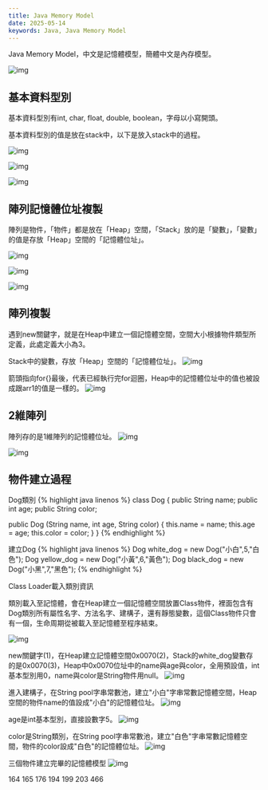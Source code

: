```yaml
---
title: Java Memory Model
date: 2025-05-14
keywords: Java, Java Memory Model
---
```

Java Memory Model，中文是記憶體模型，簡體中文是內存模型。

![img]({{site.imgurl}}/java/memory_model.png)

## 基本資料型別
基本資料型別有int, char, float, double, boolean，字母以小寫開頭。

基本資料型別的值是放在stack中，以下是放入stack中的過程。

![img]({{site.imgurl}}/java/assign_int1.png)

![img]({{site.imgurl}}/java/assign_int2.png)

![img]({{site.imgurl}}/java/assign_int3.png)

## 陣列記憶體位址複製

陣列是物件，「物件」都是放在「Heap」空間，「Stack」放的是「變數」，「變數」的值是存放「Heap」空間的「記憶體位址」。

![img]({{site.imgurl}}/java/assign_arr1.png)

![img]({{site.imgurl}}/java/assign_arr2.png)

![img]({{site.imgurl}}/java/assign_arr3.png)

## 陣列複製
遇到new關鍵字，就是在Heap中建立一個記憶體空間，空間大小根據物件類型所定義，此處定義大小為3。

Stack中的變數，存放「Heap」空間的「記憶體位址」。
![img]({{site.imgurl}}/java/assign_arrcopy1.png)

箭頭指向for{}最後，代表已經執行完for迴圈，Heap中的記憶體位址中的值也被設成跟arr1的值是一樣的。
![img]({{site.imgurl}}/java/assign_arrcopy2.png)

## 2維陣列
陣列存的是1維陣列的記憶體位址。
![img]({{site.imgurl}}/java/assign_arr2d1.png)

![img]({{site.imgurl}}/java/assign_arr2d2.png)

## 物件建立過程
Dog類別
{% highlight java linenos %}
class Dog {
  public String name;
  public int age;
  public String color;

  public Dog (String name, int age, String color) {
    this.name = name;
    this.age = age;
    this.color = color;
  }
}
{% endhighlight %}

建立Dog
{% highlight java linenos %}
  Dog white_dog = new Dog("小白",5,"白色");
  Dog yellow_dog = new Dog("小黃",6,"黃色");
  Dog black_dog = new Dog("小黑",7,"黑色");
{% endhighlight %}

Class Loader載入類別資訊

類別載入至記憶體，會在Heap建立一個記憶體空間放置Class物件，裡面包含有Dog類別所有屬性名字、方法名字、建構子，還有靜態變數，這個Class物件只會有一個，生命周期從被載入至記憶體至程序結束。

![img]({{site.imgurl}}/java/obj_model1.png)

new關鍵字(1)，在Heap建立記憶體空間0x0070(2)，Stack的white_dog變數存的是0x0070(3)，Heap中0x0070位址中的name與age與color，全用預設值，int基本型別用0，name與color是String物件用null。
![img]({{site.imgurl}}/java/obj_model2.png)

進入建構子，在String pool字串常數池，建立"小白"字串常數記憶體空間，Heap空間的物件name的值設成"小白"的記憶體位址。
![img]({{site.imgurl}}/java/obj_model3.png)

age是int基本型別，直接設數字5。
![img]({{site.imgurl}}/java/obj_model4.png)

color是String類別，在String pool字串常數池，建立"白色"字串常數記憶體空間，物件的color設成"白色"的記憶體位址。
![img]({{site.imgurl}}/java/obj_model5.png)

三個物件建立完畢的記憶體模型
![img]({{site.imgurl}}/java/assign_obj1.png)

164
165
176
194
199
203
466